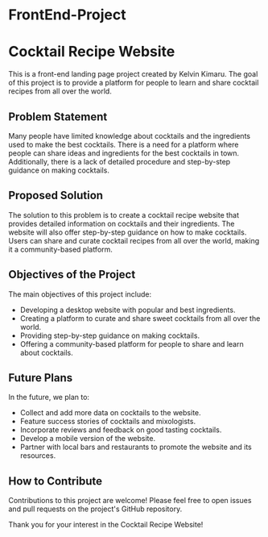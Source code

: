 # FrontEnd-Project
# Cocktail Recipe Website

This is a front-end landing page project created by Kelvin Kimaru. The goal of this project is to provide a platform for people to learn and share cocktail recipes from all over the world.

## Problem Statement

Many people have limited knowledge about cocktails and the ingredients used to make the best cocktails. There is a need for a platform where people can share ideas and ingredients for the best cocktails in town. Additionally, there is a lack of detailed procedure and step-by-step guidance on making cocktails.

## Proposed Solution

The solution to this problem is to create a cocktail recipe website that provides detailed information on cocktails and their ingredients. The website will also offer step-by-step guidance on how to make cocktails. Users can share and curate cocktail recipes from all over the world, making it a community-based platform.

## Objectives of the Project

The main objectives of this project include:

- Developing a desktop website with popular and best ingredients.
- Creating a platform to curate and share sweet cocktails from all over the world.
- Providing step-by-step guidance on making cocktails.
- Offering a community-based platform for people to share and learn about cocktails.

## Future Plans

In the future, we plan to:

- Collect and add more data on cocktails to the website.
- Feature success stories of cocktails and mixologists.
- Incorporate reviews and feedback on good tasting cocktails.
- Develop a mobile version of the website.
- Partner with local bars and restaurants to promote the website and its resources.

## How to Contribute

Contributions to this project are welcome! Please feel free to open issues and pull requests on the project's GitHub repository.

Thank you for your interest in the Cocktail Recipe Website!
